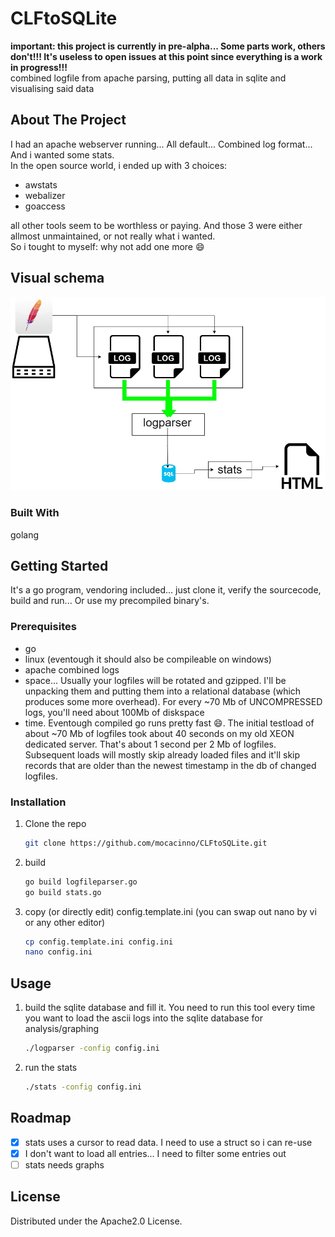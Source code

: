 # CLFtoSQLite

**important: this project is currently in pre-alpha... Some parts work, others don't!!! It's useless to open issues at this point since everything is a work in progress!!!**  
combined logfile from apache parsing, putting all data in sqlite and visualising said data

## About The Project

I had an apache webserver running... All default... Combined log format... And i wanted some stats.  
In the open source world, i ended up with 3 choices:  

* awstats 
* webalizer
* goaccess

all other tools seem to be worthless or paying. And those 3 were either allmost unmaintained, or not really what i wanted.  
So i tought to myself: why not add one more :smile:

## Visual schema

![visual schema of data flow](clftosqlite.jpg "visual schema of data flow")

### Built With

golang


## Getting Started

It's a go program, vendoring included... just clone it, verify the sourcecode, build and run... Or use my precompiled binary's.

### Prerequisites

* go
* linux (eventough it should also be compileable on windows)
* apache combined logs
* space... Usually your logfiles will be rotated and gzipped. I'll be unpacking them and putting them into a relational database (which produces some more overhead). For every ~70 Mb of UNCOMPRESSED logs, you'll need about 100Mb of diskspace
* time. Eventough compiled go runs pretty fast :smile:. The initial testload of about ~70 Mb of logfiles took about 40 seconds on my old XEON dedicated server. That's about 1 second per 2 Mb of logfiles. Subsequent loads will mostly skip already loaded files and it'll skip records that are older than the newest timestamp in the db of changed logfiles.

### Installation

1. Clone the repo

   ```sh
   git clone https://github.com/mocacinno/CLFtoSQLite.git
   ```

1. build

   ```sh
   go build logfileparser.go
   go build stats.go
   ```

1. copy (or directly edit) config.template.ini (you can swap out nano by vi or any other editor)

   ```sh
   cp config.template.ini config.ini
   nano config.ini
   ```

## Usage

1. build the sqlite database and fill it. You need to run this tool every time you want to load the ascii logs into the sqlite database for analysis/graphing

   ```sh
   ./logparser -config config.ini
   ```

1. run the stats

   ```sh
   ./stats -config config.ini
   ```

## Roadmap

* [x] stats uses a cursor to read data. I need to use a struct so i can re-use
* [x] I don't want to load all entries... I need to filter some entries out
* [ ] stats needs graphs

## License

Distributed under the Apache2.0 License.
